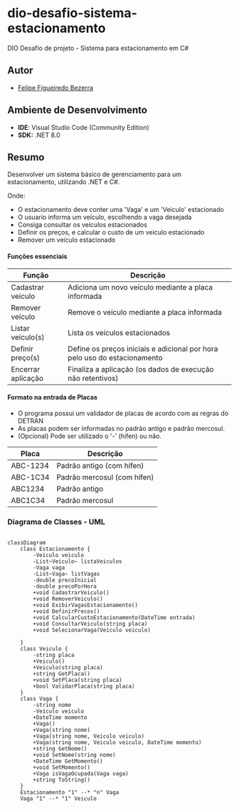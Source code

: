 # dio-desafio-sistema-estacionamento
DIO Desafio de projeto - Sistema para estacionamento em C#

## Autor
- [Felipe Figueiredo Bezerra](https://github.com/FigFelipe)

## Ambiente de Desenvolvimento

 - **IDE**: Visual Studio Code (Community Edition)
 - **SDK:** .NET 8.0

## Resumo
Desenvolver um sistema básico de gerenciamento para um estacionamento, utilizando .NET e C#.

Onde:

* O estacionamento deve conter uma 'Vaga' e um 'Veículo' estacionado
* O usuario informa um veículo, escolhendo a vaga desejada
* Consiga consultar os veículos estacionados
* Definir os preços, e calcular o custo de um veículo estacionado
* Remover um veículo estacionado

#### Funções essenciais

| Função             | Descrição                                                                 |
|--------------------|---------------------------------------------------------------------------|
| Cadastrar veículo  | Adiciona um novo veículo mediante a placa informada                       |
| Remover veículo    | Remove o veículo mediante a placa informada                               |
| Listar veículo(s)  | Lista os veículos estacionados                                            |
| Definir preço(s)   | Define os preços iniciais e adicional por hora pelo uso do estacionamento |
| Encerrar aplicação | Finaliza a aplicação (os dados de execução não retentivos)                |

#### Formato na entrada de Placas

* O programa possui um validador de placas de acordo com as regras do DETRAN
* As placas podem ser informadas no padrão antigo e padrão mercosul.
* (Opcional) Pode ser utilizado o '-' (hífen) ou não.

| Placa     | Descrição                   |
|-----------|-----------------------------|
| ABC-1234  | Padrão antigo (com hífen)   |
| ABC-1C34  | Padrão mercosul (com hífen) |
| ABC1234   | Padrão antigo               |
| ABC1C34   | Padrão mercosul             |

### Diagrama de Classes - UML

```mermaid

classDiagram
    class Estacionamento {
        -Veiculo veiculo
        -List~Veiculo~ listaVeiculos
        -Vaga vaga
        -List~Vaga~ listVagas
        -double precoInicial
        -double precoPorHora
        +void CadastrarVeiculo()
        +void RemoverVeiculo()
        +void ExibirVagasEstacionamento()
        +void DefinirPrecos()
        +void CalcularCustoEstacionamento(DateTime entrada)
        +void ConsultarVeiculo(string placa)
        +void SelecionarVaga(Veiculo veiculo)

    }
    class Veiculo {
        -string placa
        +Veiculo()
        +Veiculo(string placa)
        +string GetPlaca()
        +void SetPlaca(string placa)
        +bool ValidarPlaca(string placa)
    }
    class Vaga {
        -string nome
        -Veiculo veiculo
        +DateTime momento
        +Vaga()
        +Vaga(string nome)
        +Vaga(string nome, Veiculo veiculo)
        +Vaga(string nome, Veiculo veiculo, DateTime momento)
        +string GetNome()
        +void SetNome(string nome)
        +DateTime GetMomento()
        +void SetMomento()
        +Vaga isVagaOcupada(Vaga vaga)
        +string ToString()
    }
    Estacionamento "1" --* "n" Vaga
    Vaga "1" --* "1" Veiculo


```
